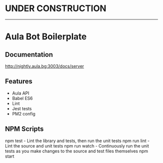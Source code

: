 # UNDER CONSTRUCTION

---

# Aula Bot Boilerplate

## Documentation
http://nightly.aula.bg:3003/docs/server

## Features
- Aula API
- Babel ES6
- Lint
- Jest tests
- PM2 config

## NPM Scripts
npm test - Lint the library and tests, then run the unit tests
npm run lint - Lint the source and unit tests
npm run watch - Continuously run the unit tests as you make changes to the source and test files themselves
npm start
